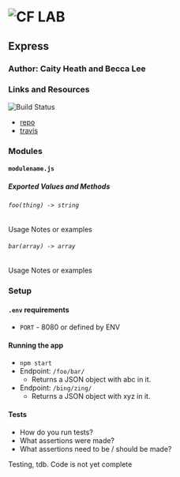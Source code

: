 ![CF](http://i.imgur.com/7v5ASc8.png) LAB
=================================================

## Express

### Author: Caity Heath and Becca Lee

### Links and Resources
![Build Status](https://travis-ci.com/CaityHeath/12-express.svg?branch=master)
* [repo](https://github.com/CaityHeath/12-express)
* [travis](https://travis-ci.com/CaityHeath/12-express)

### Modules
#### `modulename.js`
##### Exported Values and Methods

###### `foo(thing) -> string`
Usage Notes or examples

###### `bar(array) -> array`
Usage Notes or examples

### Setup
#### `.env` requirements
* `PORT` - 8080 or defined by ENV

#### Running the app
* `npm start`
* Endpoint: `/foo/bar/`
  * Returns a JSON object with abc in it.
* Endpoint: `/bing/zing/`
  * Returns a JSON object with xyz in it.

#### Tests
* How do you run tests?
* What assertions were made?
* What assertions need to be / should be made?

Testing, tdb. Code is not yet complete
